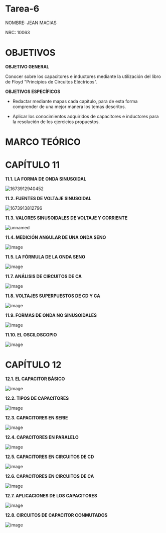 # Tarea-6

NOMBRE: JEAN MACIAS

NRC: 10063

# **OBJETIVOS**

**OBJETIVO GENERAL**

Conocer sobre los capacitores e inductores mediante la utilización del libro de Floyd "Principios de Circuitos Eléctricos".

**OBJETIVOS ESPECÍFICOS**

* Redactar mediante mapas cada capítulo, para de esta forma comprender de una mejor manera los temas descritos.

* Aplicar los conocimientos adquiridos de capacitores e inductores para la resolución de los ejercicios propuestos.

# **MARCO TEÓRICO**

# **CAPÍTULO 11**

**11.1. LA FORMA DE ONDA SINUSOIDAL**

![1673912940452](https://user-images.githubusercontent.com/116774235/212785380-5244a7c5-f131-4b9d-be90-3de47c0da66f.png)

**11.2. FUENTES DE VOLTAJE SINUSOIDAL**

![1673913812796](https://user-images.githubusercontent.com/116774235/212785428-e6514b8e-3131-4d01-ab6b-ca6d5821a86d.png)

**11.3. VALORES SINUSOIDALES DE VOLTAJE Y CORRIENTE**

![unnamed](https://user-images.githubusercontent.com/116774235/212785472-1f6f5e76-a979-44a7-9bf6-1f4d5112fc77.png)

**11.4. MEDICIÓN ANGULAR DE UNA ONDA SENO**

![image](https://user-images.githubusercontent.com/116774235/212785520-e7fe5292-7030-463d-939e-4620c70324b1.png)

**11.5. LA FÓRMULA DE LA ONDA SENO**

![image](https://user-images.githubusercontent.com/116774235/212785554-4ad4cdab-b55b-478a-a34b-530aceba38ce.png)

**11.7. ANÁLISIS DE CIRCUITOS DE CA**

![image](https://user-images.githubusercontent.com/116774235/212785649-42d7e6ff-ed74-43f0-a21c-803df236e488.png)

**11.8. VOLTAJES SUPERPUESTOS DE CD Y CA**

![image](https://user-images.githubusercontent.com/116774235/212785705-e8f48991-6297-41c3-83f7-df5ef82bb45b.png)

**11.9. FORMAS DE ONDA NO SINUSOIDALES**

![image](https://user-images.githubusercontent.com/116774235/212785749-f1c901c5-1b70-4aa4-82cd-7774ac274538.png)

**11.10. EL OSCILOSCOPIO**

![image](https://user-images.githubusercontent.com/116774235/212785767-9ba3567b-e14e-453b-9d65-f991a539efdd.png)

# **CAPÍTULO 12**

**12.1. EL CAPACITOR BÁSICO**

![image](https://user-images.githubusercontent.com/116774235/212786018-4a5a24fe-33ec-49a7-a3bf-2911f47abf51.png)

**12.2. TIPOS DE CAPACITORES**

![image](https://user-images.githubusercontent.com/116774235/212786064-69508a0e-04be-4963-b847-d348094131ee.png)

**12.3. CAPACITORES EN SERIE**

![image](https://user-images.githubusercontent.com/116774235/212786113-41d7c7f0-0ab6-4a7f-8aa0-2923fa780ea2.png)

**12.4. CAPACITORES EN PARALELO**

![image](https://user-images.githubusercontent.com/116774235/212786153-79812d1d-7ab7-4458-9381-95a48a14f205.png)

**12.5. CAPACITORES EN CIRCUITOS DE CD**

![image](https://user-images.githubusercontent.com/116774235/212786196-1b294938-b571-447c-8cd8-3d133adb88ca.png)

**12.6. CAPACITORES EN CIRCUITOS DE CA**

![image](https://user-images.githubusercontent.com/116774235/212786254-56150cc5-01b2-47c2-b493-f7650f1b1d87.png)

**12.7. APLICACIONES DE LOS CAPACITORES**

![image](https://user-images.githubusercontent.com/116774235/212786312-bb816985-b23e-4654-b3af-59454e595548.png)

**12.8. CIRCUITOS DE CAPACITOR CONMUTADOS**

![image](https://user-images.githubusercontent.com/116774235/212786328-24844aed-7a64-4961-b035-b1d74e34f449.png)

